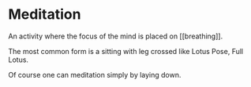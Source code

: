 # Meditation
An activity where the focus of the mind is placed on [[breathing]].

The most common form is a sitting with leg crossed like Lotus Pose, Full Lotus.

Of course one can meditation simply by laying down.